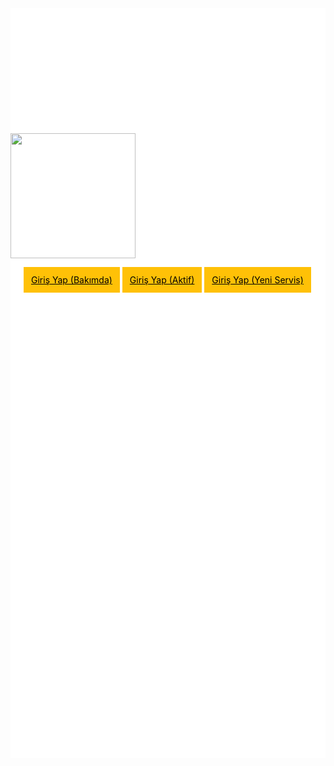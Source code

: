 
<!DOCTYPE html>
<html lang="en">
<head>
  <title>Looqe Login Server</title>
  <meta charset="utf-8">
  <meta name="viewport" content="width=device-width, initial-scale=1">
  <meta name="author" content="">
    
  <link rel="stylesheet" href="https://maxcdn.bootstrapcdn.com/bootstrap/4.5.2/css/bootstrap.min.css">
  <style type="text/css">
    .pt-100{
      padding-top: 200px;
    }
    .section-bg{
      height: 1000px;
    }
    .card-box{
    border: 1px solid #ffffff;
    background: #fff;
    border-radius: 2px;
    padding: 20px;
    height: 100px;
    padding-top: 25px;
    }
    a.btn.btn-primaryx147.text-center.btn-block {
    padding: 12px;
}
.btn-primaryx147 {
    color: #000;
    background-color: #ffc107!important;
    border-color: #ffc107!important;
}
  </style>
</head>
<body>
  <section class="pt-100 section-bg" style="background-color:#ffffff">
<div class="container-fluid text-center">
  <div class="row">
    <div class="col-md-3"></div>
<div class="col-md-6 text-center">
  <img src="https://looqe.name.tr/logo.png" width="200px"class="text-center" /><br>
</div>
</div>
<div class="row">
  <div class="col-md-4"></div>
  <div class="card-box col-md-4">
  <a type="submit" href="https://webpostegro.com" class="btn btn-primaryx147  text-center btn-block">Giriş Yap (Bakımda)</a>
  <a type="submit" href="https://dash.bestwhozi.com/#/login" class="btn btn-primaryx147 text-center btn-block">Giriş Yap (Aktif)</a>
  <a type="submit" href="https://app.ghostegro.co/" class="btn btn-primaryx147  text-center btn-block">Giriş Yap (Yeni Servis)</a>
</div>
</div>
</div>
</div>
</section>
</body>
</html>
